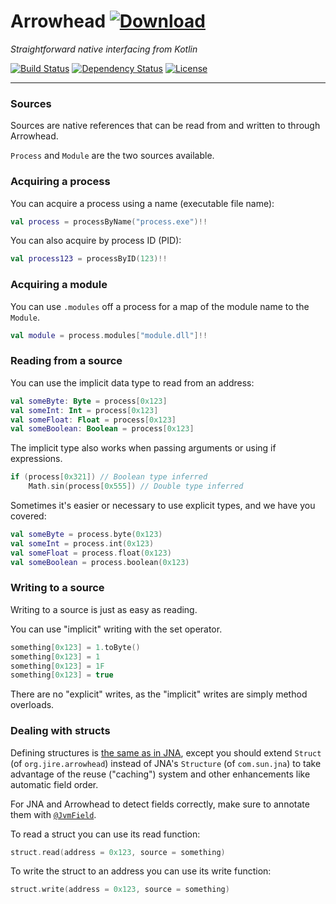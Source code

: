 # Arrowhead [ ![Download](https://api.bintray.com/packages/jire/maven/Arrowhead/images/download.svg) ](https://bintray.com/jire/maven/Arrowhead/_latestVersion)
_Straightforward native interfacing from Kotlin_

[![Build Status](https://travis-ci.org/Jire/Arrowhead.svg?branch=master)](https://travis-ci.org/Jire/Arrowhead)
[![Dependency Status](https://www.versioneye.com/user/projects/578f3deb88bf880040a26ee5/badge.svg?style=flat)](https://www.versioneye.com/user/projects/578f3deb88bf880040a26ee5)
[![License](https://img.shields.io/github/license/Jire/Arrowhead.svg)](https://github.com/Jire/Arrowhead/blob/master/LICENSE.txt)

---

### Sources

Sources are native references that can be read from and written to through Arrowhead.

`Process` and `Module` are the two sources available.

### Acquiring a process

You can acquire a process using a name (executable file name):

```kotlin
val process = processByName("process.exe")!!
```

You can also acquire by process ID (PID):

```kotlin
val process123 = processByID(123)!!
```

### Acquiring a module

You can use `.modules` off a process for a map of the module name to the `Module`.

```kotlin
val module = process.modules["module.dll"]!!
```

### Reading from a source

You can use the implicit data type to read from an address:

```kotlin
val someByte: Byte = process[0x123]
val someInt: Int = process[0x123]
val someFloat: Float = process[0x123]
val someBoolean: Boolean = process[0x123]
```

The implicit type also works when passing arguments or using if expressions.

```kotlin
if (process[0x321]) // Boolean type inferred
    Math.sin(process[0x555]) // Double type inferred
```

Sometimes it's easier or necessary to use explicit types, and we have you covered:

```kotlin
val someByte = process.byte(0x123)
val someInt = process.int(0x123)
val someFloat = process.float(0x123)
val someBoolean = process.boolean(0x123)
```

### Writing to a source

Writing to a source is just as easy as reading.

You can use "implicit" writing with the set operator.

```kotlin
something[0x123] = 1.toByte()
something[0x123] = 1
something[0x123] = 1F
something[0x123] = true
```

There are no "explicit" writes, as the "implicit" writes are simply method overloads.

### Dealing with structs

Defining structures is [the same as in JNA](https://jna.java.net/nonav/javadoc/overview-summary.html#structures),
except you should extend `Struct` (of `org.jire.arrowhead`) instead of JNA's `Structure` (of `com.sun.jna`)
to take advantage of the reuse ("caching") system and other enhancements like automatic field order.

For JNA and Arrowhead to detect fields correctly, make sure to annotate them with
[`@JvmField`](https://kotlinlang.org/api/latest/jvm/stdlib/kotlin.jvm/-jvm-field/).

To read a struct you can use its read function:

```kotlin
struct.read(address = 0x123, source = something)
```

To write the struct to an address you can use its write function:

```kotlin
struct.write(address = 0x123, source = something)
```
